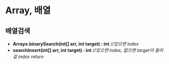 # Array, 배열

## 배열검색

* **Arrays.binarySearch(int[] arr, int target) : int** *//있으면 index*
* **searchInsert(int[] arr, int target) : int**  *//있으면 index, 없으면 target이 들어갈 index return* 

